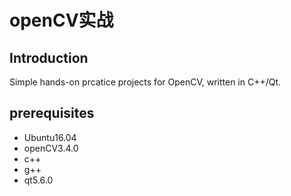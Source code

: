 # openCV实战
## Introduction
Simple hands-on prcatice projects for OpenCV, written in C++/Qt.

## prerequisites
- Ubuntu16.04
- openCV3.4.0
- c++
- g++
- qt5.6.0

